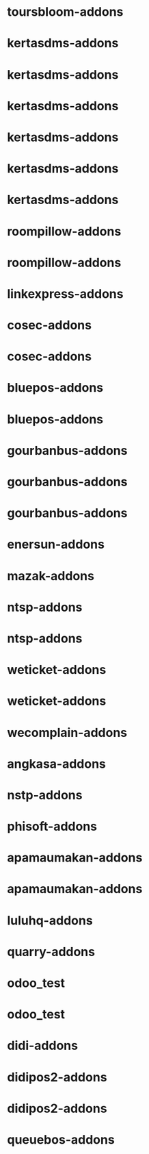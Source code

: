 # toursbloom-addons
# kertasdms-addons
# kertasdms-addons
# kertasdms-addons
# kertasdms-addons
# kertasdms-addons
# kertasdms-addons
# roompillow-addons
# roompillow-addons
# linkexpress-addons
# cosec-addons
# cosec-addons
# bluepos-addons
# bluepos-addons
# gourbanbus-addons
# gourbanbus-addons
# gourbanbus-addons
# enersun-addons
# mazak-addons
# ntsp-addons
# ntsp-addons
# weticket-addons
# weticket-addons
# wecomplain-addons
# angkasa-addons
# nstp-addons
# phisoft-addons
# apamaumakan-addons
# apamaumakan-addons
# luluhq-addons
# quarry-addons
# odoo_test
# odoo_test
# didi-addons
# didipos2-addons
# didipos2-addons
# queuebos-addons
